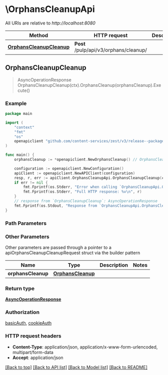 # \OrphansCleanupApi

All URIs are relative to *http://localhost:8080*

Method | HTTP request | Description
------------- | ------------- | -------------
[**OrphansCleanupCleanup**](OrphansCleanupApi.md#OrphansCleanupCleanup) | **Post** /pulp/api/v3/orphans/cleanup/ | 



## OrphansCleanupCleanup

> AsyncOperationResponse OrphansCleanupCleanup(ctx).OrphansCleanup(orphansCleanup).Execute()





### Example

```go
package main

import (
    "context"
    "fmt"
    "os"
    openapiclient "github.com/content-services/zest/v3/release--package-name&#x3D;zest"
)

func main() {
    orphansCleanup := *openapiclient.NewOrphansCleanup() // OrphansCleanup | 

    configuration := openapiclient.NewConfiguration()
    apiClient := openapiclient.NewAPIClient(configuration)
    resp, r, err := apiClient.OrphansCleanupApi.OrphansCleanupCleanup(context.Background()).OrphansCleanup(orphansCleanup).Execute()
    if err != nil {
        fmt.Fprintf(os.Stderr, "Error when calling `OrphansCleanupApi.OrphansCleanupCleanup``: %v\n", err)
        fmt.Fprintf(os.Stderr, "Full HTTP response: %v\n", r)
    }
    // response from `OrphansCleanupCleanup`: AsyncOperationResponse
    fmt.Fprintf(os.Stdout, "Response from `OrphansCleanupApi.OrphansCleanupCleanup`: %v\n", resp)
}
```

### Path Parameters



### Other Parameters

Other parameters are passed through a pointer to a apiOrphansCleanupCleanupRequest struct via the builder pattern


Name | Type | Description  | Notes
------------- | ------------- | ------------- | -------------
 **orphansCleanup** | [**OrphansCleanup**](OrphansCleanup.md) |  | 

### Return type

[**AsyncOperationResponse**](AsyncOperationResponse.md)

### Authorization

[basicAuth](../README.md#basicAuth), [cookieAuth](../README.md#cookieAuth)

### HTTP request headers

- **Content-Type**: application/json, application/x-www-form-urlencoded, multipart/form-data
- **Accept**: application/json

[[Back to top]](#) [[Back to API list]](../README.md#documentation-for-api-endpoints)
[[Back to Model list]](../README.md#documentation-for-models)
[[Back to README]](../README.md)

